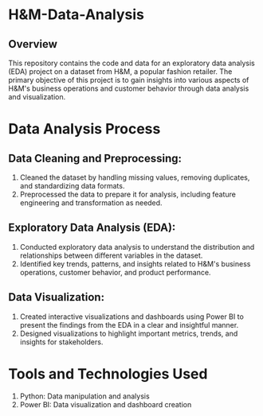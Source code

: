 # H&M-Data-Analysis

## Overview
This repository contains the code and data for an exploratory data analysis (EDA) project on a dataset from H&M, a popular fashion retailer. The primary objective of this project is to gain insights into various aspects of H&M's business operations and customer behavior through data analysis and visualization.

# Data Analysis Process
## Data Cleaning and Preprocessing:

1. Cleaned the dataset by handling missing values, removing duplicates, and standardizing data formats.
2. Preprocessed the data to prepare it for analysis, including feature engineering and transformation as needed.
## Exploratory Data Analysis (EDA):

1. Conducted exploratory data analysis to understand the distribution and relationships between different variables in the dataset.
2. Identified key trends, patterns, and insights related to H&M's business operations, customer behavior, and product performance.
## Data Visualization:

1. Created interactive visualizations and dashboards using Power BI to present the findings from the EDA in a clear and insightful manner.
2. Designed visualizations to highlight important metrics, trends, and insights for stakeholders.

# Tools and Technologies Used

1. Python: Data manipulation and analysis
2. Power BI: Data visualization and dashboard creation

